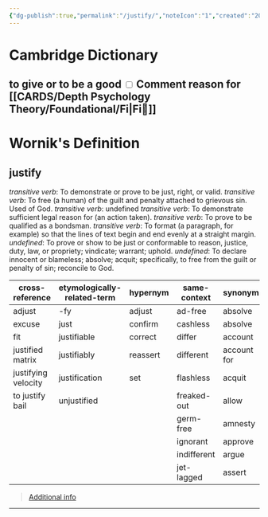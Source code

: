 ```yaml
---
{"dg-publish":true,"permalink":"/justify/","noteIcon":"1","created":"2023-12-19T14:13:58.479+01:00","updated":"2023-12-19T14:23:10.583+01:00"}
---
```




# Cambridge Dictionary

to give or to be a <label class="ob-comment" title="" style=""> good <input type="checkbox"> <span style=""> Comment </span></label> reason for
[[CARDS/Depth Psychology Theory/Foundational/Fi\|Fi🧭]]
---
# Wornik's Definition
## justify
*transitive verb*: To demonstrate or prove to be just, right, or valid.
*transitive verb*: To free (a human) of the guilt and penalty attached to grievous sin. Used of God.
*transitive verb*: undefined
*transitive verb*: To demonstrate sufficient legal reason for (an action taken).
*transitive verb*: To prove to be qualified as a bondsman.
*transitive verb*: To format (a paragraph, for example) so that the lines of text begin and end evenly at a straight margin.
*undefined*: To prove or show to be just or conformable to reason, justice, duty, law, or propriety; vindicate; warrant; uphold.
*undefined*: To declare innocent or blameless; absolve; acquit; specifically, to free from the guilt or penalty of sin; reconcile to God.

| cross-reference |etymologically-related-term |hypernym |same-context |synonym |variant |verb-form |
| --- | --- | --- | --- | --- | --- | --- |
| adjust | -fy | adjust | ad-free | absolve | justification | justified |
| excuse | just | confirm | cashless | absolve | justified | justifies |
| fit | justifiable | correct | differ | account |  | justifying |
| justified matrix | justifiably | reassert | different | account for |  |  |
| justifying velocity | justification | set | flashless | acquit |  |  |
| to justify bail | unjustified |  | freaked-out | allow |  |  |
|  |  |  | germ-free | amnesty |  |  |
|  |  |  | ignorant | approve |  |  |
|  |  |  | indifferent | argue |  |  |
|  |  |  | jet-lagged | assert |  |  |

> [Additional info](https://www.wordnik.com/words/justify)
---